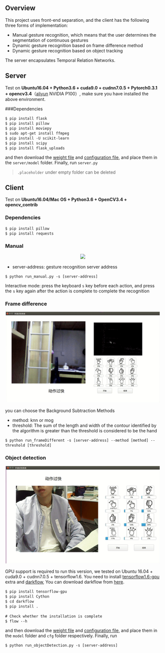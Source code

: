 ## Overview

This project uses front-end separation, and the client has the following three forms of implementation:

- Manual gesture recognition, which means that the user determines the segmentation of continuous gestures
- Dynamic gesture recognition based on frame difference method
- Dynamic gesture recognition based on object tracking

The server encapsulates Temporal Relation Networks.

## Server

Test on **Ubuntu16.04 + Python3.6 + cuda9.0 + cudnn7.0.5 + Pytorch0.3.1 + opencv3.4**（[aliyun](https://www.aliyun.com) NVIDIA P100）, make sure you have installed the above environment. 

###Dependencies

```
$ pip install flask
$ pip install pillow
$ pip install moviepy
$ sudo apt-get install ffmpeg
$ pip install -U scikit-learn
$ pip install scipy
$ pip install flask_uploads
```

and then download the [weight file](https://drive.google.com/open?id=1MV-yk_Rk6onfXrmqvCtcz7GXv13dQtgf) and [configuration file](https://drive.google.com/open?id=1mwoMiqEw0aA692o17PvzPMQh-Hzfq8w_), and place them in the `server/model` folder. Finally, run `server.py`

> `.placeholder` under empty folder can be deleted

## Client

Test on **Ubuntu16.04/Mac OS + Python3.6 + OpenCV3.4 + opencv_contrib**

### Dependencies

```
$ pip install pillow
$ pip install requests
```

### Manual

<p align="center">
  <img src="./gif/manual.gif" width="500">
</p>

- server-address: gesture recognition server address

```
$ python run_manual.py -s [server-address]
```

Interactive mode: press the keyboard `s` key before each action, and press the `s` key again after the action is complete to complete the recognition

### Frame difference

<p align="center">
  <img src="./gif/frame_different.gif" width="500">
</p>

you can choose the Background Subtraction Methods

- method: knn or mog
- threshold: The sum of the length and width of the contour identified by the algorithm is greater than the threshold is considered to be the hand

```
$ python run_frameDifferent -s [server-address] --method [method] --threshold [threshold]
```

### Object detection

<p align="center">
  <img src="./gif/object_detection.gif" width="500">
</p>

GPU support is required to run this version, we tested on Ubuntu 16.04 + cuda9.0 + cudnn7.0.5 +  tensorflow1.6. You need to install [tensorflow1.6-gpu](https://www.tensorflow.org/install/) extra and [darkflow](https://github.com/thtrieu/darkflow), You can download darkflow from [here](https://drive.google.com/open?id=1khaq-aWudYW_b4GC7R_tyzWiWL3AzJE9).

```
$ pip install tensorflow-gpu
$ pip install Cython
$ cd darkflow
$ pip install .

# Check whether the installation is complete
$ flow --h
```

and then download the [weight file](https://drive.google.com/open?id=1pcmIyYp1GcJOHNkzWPrPcg1tkMeCewTx) and [configuration file](https://drive.google.com/open?id=1nfp0LO-quY2LxiQ4zEQRdEVp6q6BzLG9), and place them in the `model` folder and `cfg` folder respectively. Finally, run

```
$ python run_objectDetection.py -s [server-address]
```